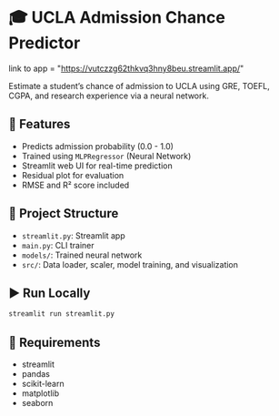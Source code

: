 # 🎓 UCLA Admission Chance Predictor
link to app = "https://vutczzg62thkvq3hny8beu.streamlit.app/"

Estimate a student’s chance of admission to UCLA using GRE, TOEFL, CGPA, and research experience via a neural network.

## 🚀 Features
- Predicts admission probability (0.0 - 1.0)
- Trained using `MLPRegressor` (Neural Network)
- Streamlit web UI for real-time prediction
- Residual plot for evaluation
- RMSE and R² score included

## 📂 Project Structure
- `streamlit.py`: Streamlit app
- `main.py`: CLI trainer
- `models/`: Trained neural network
- `src/`: Data loader, scaler, model training, and visualization

## ▶️ Run Locally
```bash
streamlit run streamlit.py
```

## 🧰 Requirements
- streamlit
- pandas
- scikit-learn
- matplotlib
- seaborn